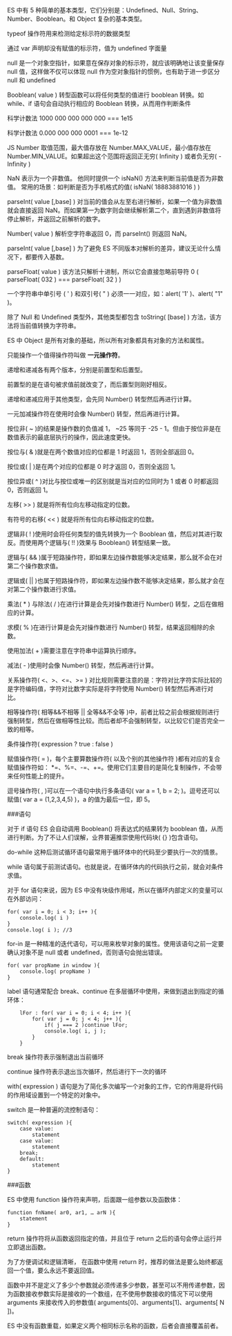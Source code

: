 ES 中有 5 种简单的基本类型，它们分别是：Undefined、Null、String、Number、Booblean。和 Object 复杂的基本类型。

typeof 操作符用来检测给定标示符的数据类型

通过 var 声明却没有赋值的标示符，值为 undefined 字面量

null 是一个对象空指针，如果意在保存对象的标示符，就应该明确地让该变量保存 null 值，这样做不仅可以体现 null 作为空对象指针的惯例，也有助于进一步区分 null 和 undefined

Booblean( value ) 转型函数可以将任何类型的值进行 booblean 转换。如 while、if 语句会自动执行相应的 Booblean 转换，从而用作判断条件

科学计数法 1000 000 000 000 000 === 1e15

科学计数法 0.000 000 000 0001 === 1e-12

JS Number 取值范围，最大值存放在 Number.MAX_VALUE，最小值存放在 Number.MIN_VALUE。如果超出这个范围将返回正无穷( Infinity ) 或者负无穷( -Infinity )

NaN 表示为一个非数值。 他同时提供一个 isNaN() 方法来判断当前值是否为非数值。 常用的场景：如判断是否为手机格式的值( isNaN( 18883881016 ) )

parseInt( value [,base] ) 对当前的值会从左至右进行解析，如果一个值为非数值就会直接返回 NaN。而如果第一为数字则会继续解析第二个，直到遇到非数值将停止解析，并返回之前解析的数字。

Number( value ) 解析空字符串返回 0，而 parseInt() 则返回 NaN。

parseInt( value [,base] ) 为了避免 ES 不同版本对解析的差异，建议无论什么情况下，都要传入基数。

parseFloat( value ) 该方法只解析十进制，所以它会直接忽略前导符 0 ( parseFloat( 032 ) === parseFloat( 32 ) )

一个字符串中单引号 ( ' ) 和双引号( " ) 必须一一对应，如：alert( '1' )、alert( "1" )。

除了 Null 和 Undefined 类型外，其他类型都包含 toString( [base] ) 方法，该方法将当前值转换为字符串。

ES 中 Object 是所有对象的基础，所以所有对象都具有对象的方法和属性。

只能操作一个值得操作符叫做 <b>一元操作符</b>。

递增和递减各有两个版本，分别是前置型和后置型。

前置型的是在语句被求值前就改变了，而后置型则刚好相反。

递增和递减应用于其他类型，会先同 Number() 转型然后再进行计算。

一元加减操作符在使用时会像 Number() 转型，然后再进行计算。

按位非( ~ )的结果是操作数的负值减 1， ~25 等同于 -25 - 1。但由于按位非是在数值表示的最底层执行的操作，因此速度更快。 

按位与( & )就是在两个数值对应的位都是 1 时返回 1，否则全部返回 0。

按位或( | )是在两个对应的位都是 0 时才返回 0，否则全返回 1。

按位异或( ^ )对比与按位或唯一的区别就是当对应的位同时为 1 或者 0 时都返回 0，否则返回 1。

左移( >> ) 就是将所有位向左移动指定的位数。

有符号的右移( << ) 就是将所有位向右移动指定的位数。

逻辑非( ! )使用时会将任何类型的值先转换为一个 Booblean 值，然后对其进行取反。而使用两个逻辑与( !! )效果与 Booblean() 转型结果一致。

逻辑与( && )属于短路操作符，即如果左边操作数能够决定结果，那么就不会在对第二个操作数求值。

逻辑或( || )也属于短路操作符，即如果左边操作数不能够决定结果，那么就才会在对第二个操作数进行求值。

乘法( * ) 与除法( / )在进行计算是会先对操作数进行 Number() 转型，之后在做相应的计算。

求模( % )在进行计算是会先对操作数进行 Number() 转型，结果返回相除的余数。

使用加法( + )需要注意在字符串中运算执行顺序。

减法( - )使用时会像 Number() 转型，然后再进行计算。

关系操作符( <、>、<=、>= ) 对比规则需要注意的是：字符对比字符实际比较的是字符编码值，字符对比数字实际是将字符使用 Number() 转型然后再进行对比。

相等操作符( 相等&&不相等 || 全等&&不全等 )中，前者比较之前会根据规则进行强制转型，然后在做相等性比较。而后者却不会强制转型，以比较它们是否完全一致的相等。

条件操作符( expression ? true : false )

赋值操作符( = )，每个主要算数操作符( 以及个别的其他操作符 )都有对应的复合赋值操作符如： *=、%=、-=、+=。使用它们主要目的是简化复制操作，不会带来任何性能上的提升。

逗号操作符( , )可以在一个语句中执行多条语句( var a = 1, b = 2; )。逗号还可以赋值( var a = (1,2,3,4,5) )，a 的值为最后一位，即 5。

###语句

对于 if 语句 ES 会自动调用 Booblean() 将表达式的结果转为 booblean 值，从而进行判断。为了不让人们误解，业界普遍推崇使用代码块( {} )包含语句。

do-while 这种后测试循环语句最常用于循环体中的代码至少要执行一次的情景。

while 语句属于前测试语句。也就是说，在循环体内的代码执行之前，就会对条件求值。

对于 for 语句来说，因为 ES 中没有块级作用域，所以在循环内部定义的变量可以在外部访问：

    for( var i = 0; i < 3; i++ ){
        console.log( i )
    }
    console.log( i ); //3

for-in 是一种精准的迭代语句，可以用来枚举对象的属性。使用该语句之前一定要确认对象不是 null 或者  undefined，否则语句会抛出错误。

    for( var propName in window ){
        console.log( propName )
    }

label 语句通常配合 break、continue 在多层循环中使用，来做到退出到指定的循环体：

        lFor : for( var i = 0; i < 4; i++ ){
            for( var j = 0; j < 4; j++ ){
                if( j === 2 )continue lFor;
                console.log( i, j );
            }
        }

break 操作符表示强制退出当前循环

continue 操作符表示退出当次循环，然后进行下一次的循环

with( expression ) 语句是为了简化多次编写一个对象的工作，它的作用是将代码的作用域设置到一个特定的对象中。

switch 是一种普遍的流控制语句：

    switch( expression ){
        case value: 
            statement
        case value: 
            statement
        break;
        default: 
            statement
    }

###函数

ES 中使用 function 操作符来声明，后面跟一组参数以及函数体：

    function fnName( ar0, ar1, … arN ){
        statement
    }

return 操作符将从函数返回指定的值，并且位于 return 之后的语句会停止运行并立即退出函数。

为了方便调试和逻辑清晰， 在函数中使用 return 时，推荐的做法是要么始终都返回一个值，要么永远不要返回值。

函数中并不是定义了多少个参数就必须传递多少参数，甚至可以不用传递参数，因为函数接收参数实际是接收的一个数组，在不使用参数接收的情况下可以使用 arguments 来接收传入的参数值( arguments[0]、arguments[1]、arguments[ N ])。

ES 中没有函数重载，如果定义两个相同标示名称的函数，后者会直接覆盖前者。